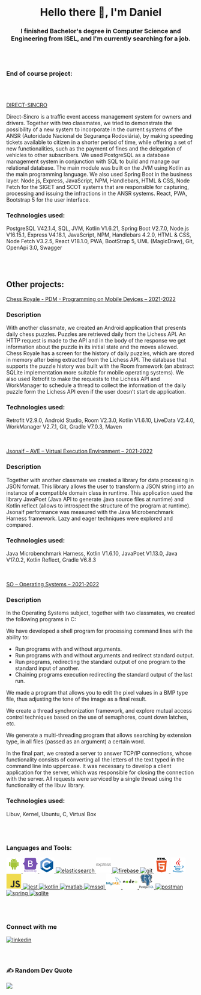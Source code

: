 <h1 align="center">Hello there 👋, I'm Daniel</h1>
<h3 align="center">
I finished Bachelor's degree in Computer Science and Engineering from ISEL, and I'm currently searching for a job.</h3>
<br></br>

<h3 align="left">End of course project: </h3>
<br></br>

[DIRECT-SINCRO](https://github.com/RainPumpkin/direct-sincro)

Direct-Sincro is a traffic event access management system for owners and drivers. Together with two classmates, we tried to demonstrate the possibility of a new system to incorporate in the current systems of the ANSR (Autoridade Nacional de Segurança Rodoviária), by making speeding tickets available to citizen in a shorter period of time, while offering a set of new functionalities, such as the payment of fines and the delegation of vehicles to other subscribers. We used PostgreSQL as a database management system in conjunction with SQL to build and manage our relational database. The main module was built on the JVM using Kotlin as the main programming language. We also used Spring Boot in the business layer. Node.js, Express, JavaScript, NPM, Handlebars, HTML & CSS, Node Fetch for the SIGET and SCOT systems that are responsible for capturing, processing and issuing the infractions in the ANSR systems. React, PWA, Bootstrap 5 for the user interface.   

<h3 align="left">Technologies used:</h3>

PostgreSQL V42.1.4, SQL, JVM, Kotlin V1.6.21, Spring Boot V2.7.0, Node.js V16.15.1, Express V4.18.1, JavaScript, NPM, Handlebars 4.2.0, HTML & CSS, Node Fetch V3.2.5, React V18.1.0, PWA, BootStrap 5, UML (MagicDraw), Git, OpenApi 3.0, Swagger

<br></br>
<h2 align="left">Other projects:</h2>

[Chess Royale - PDM - Programming on Mobile Devices – 2021-2022](https://github.com/sputnikbipbip/ISEL_Projects/tree/main/PDM_Programa%C3%A7%C3%A3oDispositivosM%C3%B3veis/PDM-2122i-LI5X-G28-main)

<h3 align="left">Description</h3>

With another classmate, we created an Android application that presents daily chess puzzles. Puzzles are retrieved daily from the Lichess API. An HTTP request is made to the API and in the body of the response we get information about the puzzle in its initial state and the moves allowed. Chess Royale has a screen for the history of daily puzzles, which are stored in memory after being extracted from the Lichess API. The database that supports the puzzle history was built with the Room framework (an abstract SQLite implementation more suitable for mobile operating systems). We also used Retrofit to make the requests to the Lichess API and WorkManager to schedule a thread to collect the information of the daily puzzle form the Lichess API even if the user doesn’t start de application.


<h3 align="left">Technologies used:</h3>

Retrofit V2.9.0, Android Studio, Room V2.3.0, Kotlin V1.6.10, LiveData V2.4.0, WorkManager V2.7.1, Git, Gradle V7.0.3, Maven

<br></br>
[Jsonaif – AVE – Virtual Execution Environment – 2021-2022](https://github.com/sputnikbipbip/ISEL_Projects/tree/main/AVE_AmbientesVirtuaisExecu%C3%A7%C3%A3o/jsonaif-i42d_12-main)

<h3 align="left">Description</h3>

Together with another classmate we created a library for data processing in JSON format. This library allows the user to transform a JSON string into an instance of a compatible domain class in runtime. This application used the library JavaPoet (Java API to generate .java source files at runtime) and Kotlin reflect (allows to introspect the structure of the program at runtime). Jsonaif performance was measured with the Java Microbenchmark Harness framework. Lazy and eager techniques were explored and compared.


<h3 align="left">Technologies used:</h3>

Java Microbenchmark Harness, Kotlin V1.6.10, JavaPoet V1.13.0, Java V17.0.2, Kotlin Reflect, Gradle V6.8.3

<br></br>
[SO – Operating Systems – 2021-2022](https://github.com/sputnikbipbip/ISEL_Projects/tree/main/SO_SistemasOperativos/2021v-li42d-G09-main)

<h3 align="left">Description</h3>

In the Operating Systems subject, together with two classmates, we created the following programs in C:

We have developed a shell program for processing command lines with the ability to:

* Run programs with and without arguments.
* Run programs with and without arguments and redirect standard output.
* Run programs, redirecting the standard output of one program to the standard input of another.
* Chaining programs execution redirecting the standard output of the last run.


We made a program that allows you to edit the pixel values in a BMP type file, thus adjusting the tone of the image as a final result.

We create a thread synchronization framework, and explore mutual access control techniques based on the use of semaphores, count down latches, etc.

We generate a multi-threading program that allows searching by extension type, in all files (passed as an argument) a certain word.

In the final part, we created a server to answer TCP/IP connections, whose functionality consists of converting all the letters of the text typed in the command line into uppercase. It was necessary to develop a client application for the server, which was responsible for closing the connection with the server. All requests were serviced by a single thread using the functionality of the libuv library.

<h3 align="left">Technologies used:</h3>

Libuv, Kernel, Ubuntu, C, Virtual Box

<br></br>
<p align="left">
</p>

<h3 align="left">Languages and Tools:</h3>


<p align="left"> <a href="https://developer.android.com" target="_blank" rel="noreferrer"> <img src="https://raw.githubusercontent.com/devicons/devicon/master/icons/android/android-original-wordmark.svg" alt="android" width="40" height="40"/> </a> <a href="https://getbootstrap.com" target="_blank" rel="noreferrer"> <img src="https://raw.githubusercontent.com/devicons/devicon/master/icons/bootstrap/bootstrap-plain-wordmark.svg" alt="bootstrap" width="40" height="40"/> </a> <a href="https://www.cprogramming.com/" target="_blank" rel="noreferrer"> <img src="https://raw.githubusercontent.com/devicons/devicon/master/icons/c/c-original.svg" alt="c" width="40" height="40"/> </a> <a href="https://www.elastic.co" target="_blank" rel="noreferrer"> <img src="https://www.vectorlogo.zone/logos/elastic/elastic-icon.svg" alt="elasticsearch" width="40" height="40"/> </a> <a href="https://expressjs.com" target="_blank" rel="noreferrer"> <img src="https://raw.githubusercontent.com/devicons/devicon/master/icons/express/express-original-wordmark.svg" alt="express" width="40" height="40"/> </a> <a href="https://firebase.google.com/" target="_blank" rel="noreferrer"> <img src="https://www.vectorlogo.zone/logos/firebase/firebase-icon.svg" alt="firebase" width="40" height="40"/> </a> <a href="https://git-scm.com/" target="_blank" rel="noreferrer"> <img src="https://www.vectorlogo.zone/logos/git-scm/git-scm-icon.svg" alt="git" width="40" height="40"/> </a> <a href="https://www.w3.org/html/" target="_blank" rel="noreferrer"> <img src="https://raw.githubusercontent.com/devicons/devicon/master/icons/html5/html5-original-wordmark.svg" alt="html5" width="40" height="40"/> </a> <a href="https://www.java.com" target="_blank" rel="noreferrer"> <img src="https://raw.githubusercontent.com/devicons/devicon/master/icons/java/java-original.svg" alt="java" width="40" height="40"/> </a> <a href="https://developer.mozilla.org/en-US/docs/Web/JavaScript" target="_blank" rel="noreferrer"> <img src="https://raw.githubusercontent.com/devicons/devicon/master/icons/javascript/javascript-original.svg" alt="javascript" width="40" height="40"/> </a> <a href="https://jestjs.io" target="_blank" rel="noreferrer"> <img src="https://www.vectorlogo.zone/logos/jestjsio/jestjsio-icon.svg" alt="jest" width="40" height="40"/> </a> <a href="https://kotlinlang.org" target="_blank" rel="noreferrer"> <img src="https://www.vectorlogo.zone/logos/kotlinlang/kotlinlang-icon.svg" alt="kotlin" width="40" height="40"/> </a> <a href="https://www.mathworks.com/" target="_blank" rel="noreferrer"> <img src="https://upload.wikimedia.org/wikipedia/commons/2/21/Matlab_Logo.png" alt="matlab" width="40" height="40"/> </a> <a href="https://www.microsoft.com/en-us/sql-server" target="_blank" rel="noreferrer"> <img src="https://www.svgrepo.com/show/303229/microsoft-sql-server-logo.svg" alt="mssql" width="40" height="40"/> </a> <a href="https://www.mysql.com/" target="_blank" rel="noreferrer"> <img src="https://raw.githubusercontent.com/devicons/devicon/master/icons/mysql/mysql-original-wordmark.svg" alt="mysql" width="40" height="40"/> </a> <a href="https://nodejs.org" target="_blank" rel="noreferrer"> <img src="https://raw.githubusercontent.com/devicons/devicon/master/icons/nodejs/nodejs-original-wordmark.svg" alt="nodejs" width="40" height="40"/> </a> <a href="https://www.postgresql.org" target="_blank" rel="noreferrer"> <img src="https://raw.githubusercontent.com/devicons/devicon/master/icons/postgresql/postgresql-original-wordmark.svg" alt="postgresql" width="40" height="40"/> </a> <a href="https://postman.com" target="_blank" rel="noreferrer"> <img src="https://www.vectorlogo.zone/logos/getpostman/getpostman-icon.svg" alt="postman" width="40" height="40"/> </a> <a href="https://spring.io/" target="_blank" rel="noreferrer"> <img src="https://www.vectorlogo.zone/logos/springio/springio-icon.svg" alt="spring" width="40" height="40"/> </a> <a href="https://www.sqlite.org/" target="_blank" rel="noreferrer"> <img src="https://www.vectorlogo.zone/logos/sqlite/sqlite-icon.svg" alt="sqlite" width="40" height="40"/> </a> </p>
<br></br>

### Connect with me  
<div align="left">
<a href="https://www.linkedin.com/in/daniel-azevedo-8404a7112/" target="_blank">
<img src=https://img.shields.io/badge/linkedin-%231E77B5.svg?&style=for-the-badge&logo=linkedin&logoColor=white alt=linkedin style="margin-bottom: 5px;" />
</a>
</div>  
<br></br>



### ✍️ Random Dev Quote
![](https://quotes-github-readme.vercel.app/api?type=horizontal&theme=radical)


